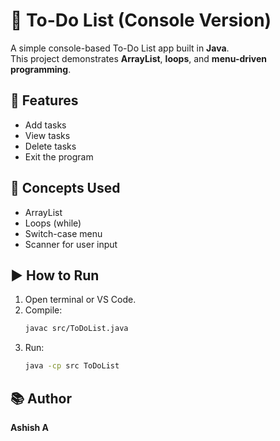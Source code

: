 # 🧾 To-Do List (Console Version)

A simple console-based To-Do List app built in **Java**.  
This project demonstrates **ArrayList**, **loops**, and **menu-driven programming**.

## 🚀 Features
- Add tasks  
- View tasks  
- Delete tasks  
- Exit the program  

## 🧠 Concepts Used
- ArrayList  
- Loops (while)  
- Switch-case menu  
- Scanner for user input  

## ▶️ How to Run
1. Open terminal or VS Code.
2. Compile:
   ```bash
   javac src/ToDoList.java
   ```
3. Run:
   ```bash
   java -cp src ToDoList
   ```

## 📚 Author
**Ashish A**
